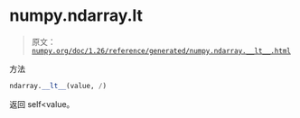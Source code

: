 # numpy.ndarray.__lt__

> 原文：[`numpy.org/doc/1.26/reference/generated/numpy.ndarray.__lt__.html`](https://numpy.org/doc/1.26/reference/generated/numpy.ndarray.__lt__.html)

方法

```py
ndarray.__lt__(value, /)
```

返回 self<value。
